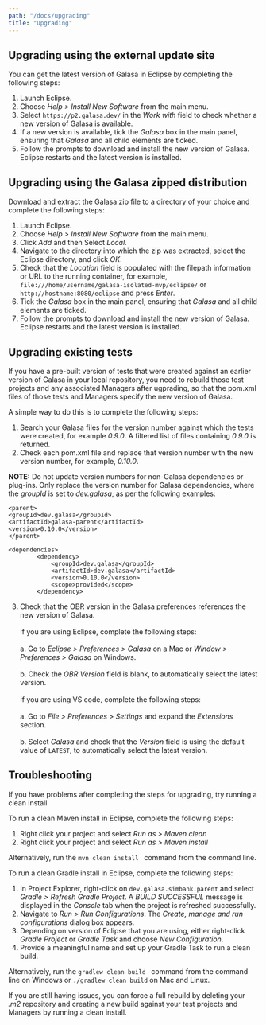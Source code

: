 ```yaml
---
path: "/docs/upgrading"
title: "Upgrading"
---
```


## Upgrading using the external update site

You can get the latest version of Galasa in Eclipse by completing the following steps:

1. Launch Eclipse. 
2. Choose *Help > Install New Software* from the main menu.
3. Select `https://p2.galasa.dev/` in the _Work with_ field to check whether a new version of Galasa is available.
4. If a new version is available, tick the *Galasa* box in the main panel, ensuring that *Galasa* and all child elements are ticked.
5. Follow the prompts to download and install the new version of Galasa. Eclipse restarts and the latest version is installed.

## Upgrading using the Galasa zipped distribution

Download and extract the Galasa zip file to a directory of your choice and complete the following steps:

1. Launch Eclipse. 
2. Choose *Help > Install New Software* from the main menu.
3. Click *Add* and then Select *Local*.
4. Navigate to the directory into which the zip was extracted, select the Eclipse directory, and click *OK*.
5. Check that the _Location_ field is populated with the filepath information or URL to the running container, for example, `file:///home/username/galasa-isolated-mvp/eclipse/` or `http://hostname:8080/eclipse` and press *Enter*.
6. Tick the *Galasa* box in the main panel, ensuring that *Galasa* and all child elements are ticked.
7. Follow the prompts to download and install the new version of Galasa. Eclipse restarts and the latest version is installed.



## Upgrading existing tests

If you have a pre-built version of tests that were created against an earlier version of Galasa in your local repository, you need to rebuild those test projects and any associated Managers after ugprading, so that the pom.xml files of those tests and Managers specify the new version of Galasa.


A simple way to do this is to complete the following steps: 

1. Search your Galasa files for the version number against which the tests were created, for example *0.9.0*. A filtered list of files containing *0.9.0* is returned. 
2. Check each pom.xml file and replace that version number with the new version number, for example, *0.10.0*. 

**NOTE:** Do not update version numbers for non-Galasa dependencies or plug-ins. Only replace the version number for Galasa dependencies, where the *groupId* is set to *dev.galasa*, as per the following examples:

```
<parent>
<groupId>dev.galasa</groupId>
<artifactId>galasa-parent</artifactId>
<version>0.10.0</version>
</parent>
```

```
<dependencies>
        <dependency>
            <groupId>dev.galasa</groupId>
            <artifactId>dev.galasa</artifactId>
            <version>0.10.0</version>
            <scope>provided</scope>
        </dependency>
```
3. Check that the OBR version in the Galasa preferences references the new version of Galasa.<br><br>
    If you are using Eclipse, complete the following steps:<br><br>
        a. Go to *Eclipse > Preferences > Galasa* on a Mac or *Window > Preferences > Galasa* on Windows. <br><br>
        b. Check the *OBR Version* field is blank, to automatically select the latest version.<br><br>
    If you are using VS code, complete the following steps: <br><br>
        a. Go to  *File > Preferences > Settings* and expand the *Extensions* section.<br><br> 
        b. Select *Galasa* and check that the *Version* field is using the default value of ```LATEST```, to automatically select the latest version. 

## Troubleshooting

If you have problems after completing the steps for upgrading, try running a clean install. 

To run a clean Maven install in Eclipse, complete the following steps: 

1. Right click your project and select *Run as > Maven clean*
2. Right click your project and select *Run as > Maven install* 

Alternatively, run the ```mvn clean install ``` command from the command line. 

To run a clean Gradle install in Eclipse, complete the following steps: 

1. In Project Explorer, right-click on `dev.galasa.simbank.parent` and select _Gradle > Refresh Gradle Project_. A _BUILD SUCCESSFUL_ message is displayed in the _Console_ tab when the project is refreshed successfully.
1. Navigate to *Run > Run Configurations*. The *Create, manage and run configurations* dialog box appears. 
1. Depending on version of Eclipse that you are using, either right-click *Gradle Project* or *Gradle Task* and choose *New Configuration*. 
1. Provide a meaningful name and set up your Gradle Task to run a clean build. 

Alternatively, run the ```gradlew clean build ``` command from the command line on Windows or ```./gradlew clean build``` on Mac and Linux.

If you are still having issues, you can force a full rebuild by deleting your *.m2* repository and creating a new build against your test projects and Managers by running a clean install.